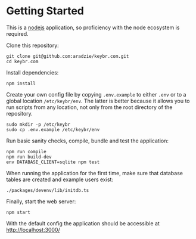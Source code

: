 # Getting Started

This is a [nodejs](https://nodejs.org/) application, so proficiency with the node ecosystem is required.

Clone this repository:

```shell
git clone git@github.com:aradzie/keybr.com.git
cd keybr.com
```

Install dependencies:

```shell
npm install
```

Create your own config file by copying `.env.example` to either `.env` or to a global location `/etc/keybr/env`. The latter is better because it allows you to run scripts from any location, not only from the root directory of the repository.

```shell
sudo mkdir -p /etc/keybr
sudo cp .env.example /etc/keybr/env
```

Run basic sanity checks, compile, bundle and test the application:

```shell
npm run compile
npm run build-dev
env DATABASE_CLIENT=sqlite npm test
```

When running the application for the first time, make sure that database tables are created and example users exist:

```shell
./packages/devenv/lib/initdb.ts
```

Finally, start the web server:

```shell
npm start
```

With the default config the application should be accessible at [http://localhost:3000/](http://localhost:3000/)
